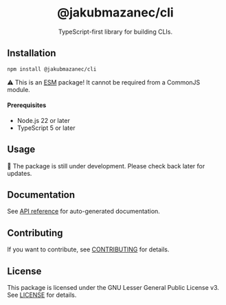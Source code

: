 <!-- header -->
<div align="center">

# @jakubmazanec/cli

TypeScript-first library for building CLIs.

</div>
<!-- header -->

## Installation

```sh
npm install @jakubmazanec/cli
```

⚠️ This is an [ESM](https://gist.github.com/sindresorhus/a39789f98801d908bbc7ff3ecc99d99c) package!
It cannot be required from a CommonJS module.

<!-- prerequisites -->

#### Prerequisites

- Node.js 22 or later
- TypeScript 5 or later
<!-- prerequisites -->

## Usage

🚧 The package is still under development. Please check back later for updates.

## Documentation

See [API reference](./docs) for auto-generated documentation.

## Contributing

If you want to contribute, see [CONTRIBUTING](./CONTRIBUTING.md) for details.

## License

This package is licensed under the GNU Lesser General Public License v3. See [LICENSE](./LICENSE.md)
for details.
